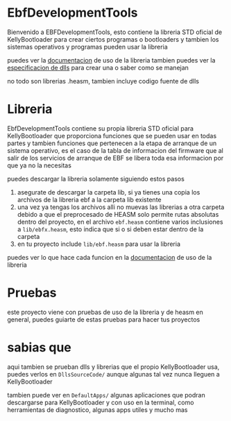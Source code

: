 # EbfDevelopmentTools

Bienvenido a EBFDevelopmentTools, esto contiene la libreria STD oficial de KellyBootloader para crear ciertos programas o bootloaders y tambien los sistemas operativos y programas pueden usar la libreria

puedes ver la [documentacion](./LibDoc.md) de uso de la libreria
tambien puedes ver la [especificacion de dlls](./DllSpecification.md) para crear una o saber como se manejan

no todo son librerias .heasm, tambien incluye codigo fuente de dlls

# Libreria

EbfDevelopmentTools contiene su propia libreria STD oficial para KellyBootloader que proporciona funciones que se pueden usar en todas partes y tambien funciones que pertenecen a la etapa de arranque de un sistema operativo, es el caso de la tabla de informacion del firmware que al salir de los servicios de arranque de EBF se libera toda esa informacion por que ya no la necesitas

puedes descargar la libreria solamente siguiendo estos pasos
1. asegurate de descargar la carpeta lib, si ya tienes una copia los archivos de la libreria ebf a la carpeta lib existente 
2. una vez ya tengas los archivos alli no muevas las librerias a otra carpeta debido a que el preprocesado de HEASM solo permite rutas absolutas dentro del proyecto, en el archivo `ebf.heasm` contiene varios inclusiones a `lib/ebfx.heasm`, esto indica que si o si deben estar dentro de la carpeta
3. en tu proyecto include `lib/ebf.heasm` para usar la libreria

puedes ver lo que hace cada funcion en la [documentacion](./LibDoc.md) de uso de la libreria

# Pruebas

este proyecto viene con pruebas de uso de la libreria y de heasm en general, puedes guiarte de estas pruebas para hacer tus proyectos

# sabias que

aqui tambien se prueban dlls y librerias que el propio KellyBootloader usa, puedes verlos en `DllsSourceCode/` aunque algunas tal vez nunca lleguen a KellyBootloader

tambien puede ver en `DefaultApps/` algunas aplicaciones que podran descargarse para KellyBootloader y con uso en la terminal, como herramientas de diagnostico, algunas apps utiles y mucho mas